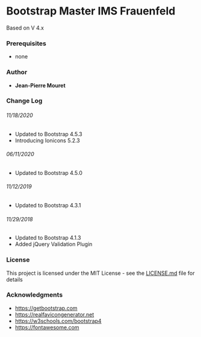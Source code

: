 # Bootstrap Master IMS Frauenfeld

Based on V 4.x

### Prerequisites

* none


### Author

* **Jean-Pierre Mouret**

### Change Log

###### 11/18/2020
* Updated to Bootstrap 4.5.3
* Introducing Ionicons 5.2.3

###### 06/11/2020
* Updated to Bootstrap 4.5.0

###### 11/12/2019
* Updated to Bootstrap 4.3.1

###### 11/29/2018
* Updated to Bootstrap 4.1.3
* Added jQuery Validation Plugin

### License

This project is licensed under the MIT License - see the [LICENSE.md](LICENSE.md) file for details

### Acknowledgments

* https://getbootstrap.com
* https://realfavicongenerator.net
* https://w3schools.com/bootstrap4
* https://fontawesome.com